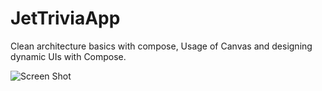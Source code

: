 # JetTriviaApp
Clean architecture basics with compose, Usage of Canvas and designing dynamic UIs with Compose.

![Screen Shot](https://i.imgur.com/ubQzjfH.jpg)
